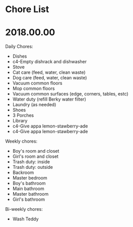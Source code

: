 # Chore List
# 2018.00.00



Daily Chores:
   * Dishes
   * c4-Empty dishrack and dishwasher
   * Stove
   * Cat care (feed, water, clean waste)
   * Dog care (feed, water, clean waste)
   * Vacuum common floors
   * Mop common floors
   * Vacuum common surfaces (edge, corners, tables, estc)
   * Water duty (refill Berky water filter)
   * Laundry (as needed)
   * Shoes
   * 3 Porches
   * Library
   * c4-Give appa lemon-stawberry-ade
   * c4-Give appa lemon-stawberry-ade





Weekly chores:
   * Boy's room and closet
   * Girl's room and closet
   * Trash duty: inside
   * Trash duty: outside
   * Backroom
   * Master bedroom
   * Boy's bathroom
   * Main bathroom
   * Master bathroom
   * Girl's bathroom





Bi-weekly chores:
   * Wash Teddy
